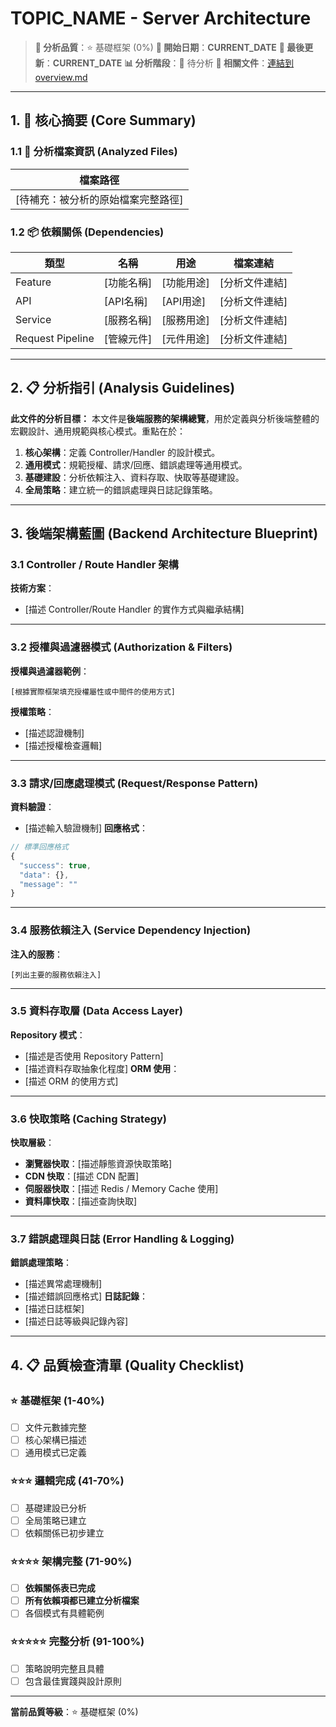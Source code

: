 # __TOPIC_NAME__ - Server Architecture
> **🎯 分析品質**：⭐ 基礎框架 (0%)
> **📅 開始日期**：__CURRENT_DATE__
> **📅 最後更新**：__CURRENT_DATE__
> **📊 分析階段**：📝 待分析
> **🔗 相關文件**：[連結到 overview.md](./overview.md)

---

## 1. 📝 核心摘要 (Core Summary)

### 1.1 📂 分析檔案資訊 (Analyzed Files)
| 檔案路徑 |
|---------|
| [待補充：被分析的原始檔案完整路徑] |

### 1.2 📦 依賴關係 (Dependencies)
| 類型 | 名稱 | 用途 | 檔案連結 |
|------|------|------|----------|
| Feature | [功能名稱] | [功能用途] | [分析文件連結] |
| API | [API名稱] | [API用途] | [分析文件連結] |
| Service | [服務名稱] | [服務用途] | [分析文件連結] |
| Request Pipeline | [管線元件] | [元件用途] | [分析文件連結] |

---

## 2. 📋 分析指引 (Analysis Guidelines)
**此文件的分析目標：**
本文件是**後端服務的架構總覽**，用於定義與分析後端整體的宏觀設計、通用規範與核心模式。重點在於：

1.  **核心架構**：定義 Controller/Handler 的設計模式。
2.  **通用模式**：規範授權、請求/回應、錯誤處理等通用模式。
3.  **基礎建設**：分析依賴注入、資料存取、快取等基礎建設。
4.  **全局策略**：建立統一的錯誤處理與日誌記錄策略。

---

## 3. 後端架構藍圖 (Backend Architecture Blueprint)

### 3.1 Controller / Route Handler 架構
**技術方案**：
- [描述 Controller/Route Handler 的實作方式與繼承結構]

---

### 3.2 授權與過濾器模式 (Authorization & Filters)
**授權與過濾器範例**：
```
[根據實際框架填充授權屬性或中間件的使用方式]
```
**授權策略**：
- [描述認證機制]
- [描述授權檢查邏輯]

---

### 3.3 請求/回應處理模式 (Request/Response Pattern)
**資料驗證**：
- [描述輸入驗證機制]
**回應格式**：
```typescript
// 標準回應格式
{
  "success": true,
  "data": {},
  "message": ""
}
```

---

### 3.4 服務依賴注入 (Service Dependency Injection)
**注入的服務**：
```
[列出主要的服務依賴注入]
```

---

### 3.5 資料存取層 (Data Access Layer)
**Repository 模式**：
- [描述是否使用 Repository Pattern]
- [描述資料存取抽象化程度]
**ORM 使用**：
- [描述 ORM 的使用方式]

---

### 3.6 快取策略 (Caching Strategy)
**快取層級**：
- **瀏覽器快取**：[描述靜態資源快取策略]
- **CDN 快取**：[描述 CDN 配置]
- **伺服器快取**：[描述 Redis / Memory Cache 使用]
- **資料庫快取**：[描述查詢快取]

---

### 3.7 錯誤處理與日誌 (Error Handling & Logging)
**錯誤處理策略**：
- [描述異常處理機制]
- [描述錯誤回應格式]
**日誌記錄**：
- [描述日誌框架]
- [描述日誌等級與記錄內容]

---

## 4. 📋 品質檢查清單 (Quality Checklist)

### ⭐ 基礎框架 (1-40%)
- [ ] 文件元數據完整
- [ ] 核心架構已描述
- [ ] 通用模式已定義

### ⭐⭐⭐ 邏輯完成 (41-70%)
- [ ] 基礎建設已分析
- [ ] 全局策略已建立
- [ ] 依賴關係已初步建立

### ⭐⭐⭐⭐ 架構完整 (71-90%)
- [ ] **依賴關係表已完成**
- [ ] **所有依賴項都已建立分析檔案**
- [ ] 各個模式有具體範例

### ⭐⭐⭐⭐⭐ 完整分析 (91-100%)
- [ ] 策略說明完整且具體
- [ ] 包含最佳實踐與設計原則

---
**當前品質等級**：⭐ 基礎框架 (0%)

